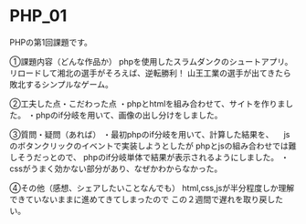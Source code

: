 # PHP_01
PHPの第1回課題です。

①課題内容（どんな作品か）
phpを使用したスラムダンクのシュートアプリ。
リロードして湘北の選手がそろえば、逆転勝利！
山王工業の選手が出てきたら敗北するシンプルなゲーム。

②工夫した点・こだわった点
・phpとhtmlを組み合わせて、サイトを作りました。
・phpのif分岐を用いて、画像の出し分けをしました。

③質問・疑問（あれば）
・最初phpのif分岐を用いて、計算した結果を、
　jsのボタンクリックのイベントで実装しようとしたが
  phpとjsの組み合わせでは難しそうだっとので、
  phpのif分岐単体で結果が表示されるようにしました。
・cssがうまく効かない部分があり、なぜかわからなかった。

④その他（感想、シェアしたいことなんでも）
html,css,jsが半分程度しか理解できていないままに進めてきてしまったので
この２週間で遅れを取り戻したい。
